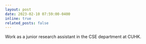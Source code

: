 ```yaml
---
layout: post
date: 2023-02-10 07:59:00-0400
inline: true
related_posts: false
---
```


Work as a junior research assistant in the CSE department at CUHK.
